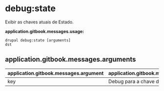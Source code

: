 # debug:state
Exibir as chaves atuais de Estado.

**application.gitbook.messages.usage:**
```
drupal debug:state [arguments]
dst
```

## application.gitbook.messages.arguments
application.gitbook.messages.argument | application.gitbook.messages.details
---------|-------------
key | Debug para a chave de Estado.
